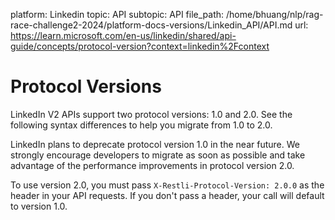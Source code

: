 platform: Linkedin
topic: API
subtopic: API
file_path: /home/bhuang/nlp/rag-race-challenge2-2024/platform-docs-versions/Linkedin_API/API.md
url: https://learn.microsoft.com/en-us/linkedin/shared/api-guide/concepts/protocol-version?context=linkedin%2Fcontext

# Protocol Versions

LinkedIn V2 APIs support two protocol versions: 1.0 and 2.0. See the following syntax differences to help you migrate from 1.0 to 2.0.

LinkedIn plans to deprecate protocol version 1.0 in the near future. We strongly encourage developers to migrate as soon as possible and take advantage of the performance improvements in protocol version 2.0.

To use version 2.0, you must pass `X-Restli-Protocol-Version: 2.0.0` as the header in your API requests. If you don't pass a header, your call will default to version 1.0.